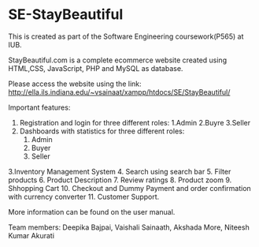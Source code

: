 # SE-StayBeautiful
This is created as part of the Software Engineering coursework(P565) at IUB.

StayBeautiful.com is a complete ecommerce website created using HTML,CSS, JavaScript, PHP and MySQL as database.

Please access the website using the link:
http://ella.ils.indiana.edu/~vsainaat/xampp/htdocs/SE/StayBeautiful/

Important features:
1. Registration and login for three different roles:
    1.Admin
    2.Buyre
    3.Seller
2. Dashboards with statistics for three different roles:
    1. Admin
    2. Buyer
    3. Seller
    
3.Inventory Management System
4. Search using search bar
5. Filter products
6. Product Description
7. Review ratings
8. Product zoom
9. Shhopping Cart 
10. Checkout and Dummy Payment and order confirmation with currency converter
11. Customer Support.

More information can be found on the user manual.

Team members:
Deepika Bajpai,
Vaishali Sainaath,
Akshada More,
Niteesh Kumar Akurati


